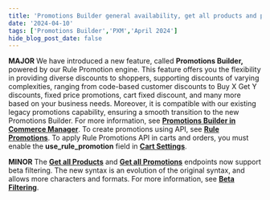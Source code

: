 ```yaml
---
title: 'Promotions Builder general availability, get all products and promotions added to beta filtering'
date: '2024-04-10'
tags: ['Promotions Builder','PXM','April 2024']
hide_blog_post_date: false
---
```

**MAJOR** We have introduced a new feature, called **Promotions Builder,** powered by our Rule Promotion engine. This feature offers you the flexibility in providing diverse discounts to shoppers, supporting discounts of varying complexities, ranging from code-based customer discounts to Buy X Get Y discounts, fixed price promotions, cart fixed discount, and many more based on your business needs. Moreover, it is compatible with our existing legacy promotions capability, ensuring a smooth transition to the new Promotions Builder. For more information, see **[Promotions Builder in Commerce Manager](https://elasticpath.dev/docs/commerce-cloud/rule-promotions/promotions-in-commerce-manager/overview)**. To create promotions using API, see **[Rule Promotions](https://elasticpath.dev/docs/commerce-cloud/rule-promotions/overview)**. To apply Rule Promotions API in carts and orders, you must enable the **use\_rule\_promotion** field in **[Cart Settings](https://elasticpath.dev/docs/commerce-cloud/carts/cart-management/cart-settings/update-cart-settings)**.

**MINOR** The **[Get all Products](https://elasticpath.dev/docs/pxm/products/ep-pxm-products-api/get-all-products)** and **[Get all Promotions](https://elasticpath.dev/docs/commerce-cloud/promotions/promotion-management/get-all-promotions)** endpoints now support beta filtering. The new syntax is an evolution of the original syntax, and allows more characters and formats. For more information, see **[Beta Filtering](https://elasticpath.dev/docs/commerce-cloud/api-overview/filtering#beta-filtering)**.
